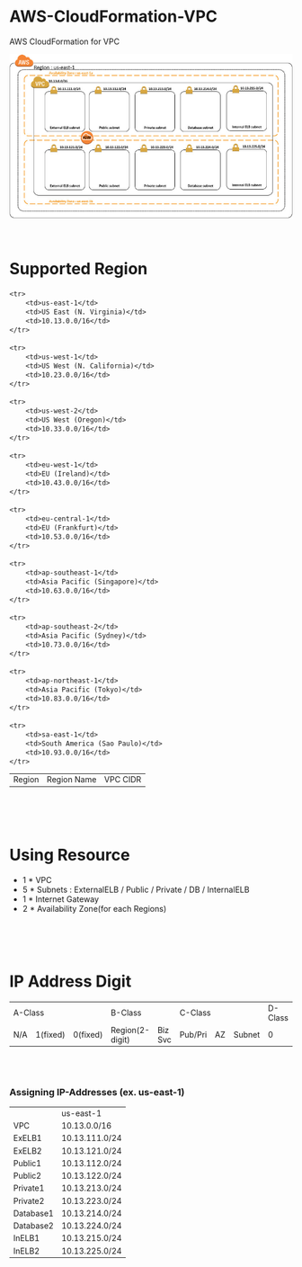 # AWS-CloudFormation-VPC
AWS CloudFormation for VPC


![VPC Architecture](VPCArchitecture.jpg)

<br>

# Supported Region

<table>
    <tr>
        <td>Region</td>
        <td>Region Name</td>
        <td>VPC CIDR</td>
    </tr>

    <tr>
        <td>us-east-1</td>
        <td>US East (N. Virginia)</td>
        <td>10.13.0.0/16</td>
    </tr>
    
    <tr>
        <td>us-west-1</td>
        <td>US West (N. California)</td>
        <td>10.23.0.0/16</td>
    </tr>
    
    <tr>
        <td>us-west-2</td>
        <td>US West (Oregon)</td>
        <td>10.33.0.0/16</td>
    </tr>
    
    <tr>
        <td>eu-west-1</td>
        <td>EU (Ireland)</td>
        <td>10.43.0.0/16</td>
    </tr>
    
    <tr>
        <td>eu-central-1</td>
        <td>EU (Frankfurt)</td>
        <td>10.53.0.0/16</td>
    </tr>
    
    <tr>
        <td>ap-southeast-1</td>
        <td>Asia Pacific (Singapore)</td>
        <td>10.63.0.0/16</td>
    </tr>
    
    <tr>
        <td>ap-southeast-2</td>
        <td>Asia Pacific (Sydney)</td>
        <td>10.73.0.0/16</td>
    </tr>
    
    <tr>
        <td>ap-northeast-1</td>
        <td>Asia Pacific (Tokyo)</td>
        <td>10.83.0.0/16</td>
    </tr>
    
    <tr>
        <td>sa-east-1</td>
        <td>South America (Sao Paulo)</td>
        <td>10.93.0.0/16</td>
    </tr>
</table>
<br>
<br>
<br>



# Using Resource
+ 1 * VPC
+ 5 * Subnets : ExternalELB / Public / Private / DB / InternalELB
+ 1 * Internet Gateway
+ 2 * Availability Zone(for each Regions)

<br>
<br>
<br>


# IP Address Digit

<table>
	<tr>
		<td colspan=3 width=240>A-Class</td>
		<td colspan=3 width=240>B-Class</td>
		<td colspan=3 width=240>C-Class</td>
		<td width=80>D-Class</td>
	</tr>
	<tr>
		<td width=80>N/A</td>
		<td width=80>1(fixed)</td>
		<td width=80>0(fixed)</td>
		<td colspan=2 width=160>Region(2-digit)</td>
		<td width=80>Biz Svc</td>
		<td width=80>Pub/Pri</td>
		<td width=80>AZ</td>
		<td width=80>Subnet</td>
		<td width=80>0</td>
	<tr>
	
</table>	
	
<br><br>
### Assigning IP-Addresses (ex. us-east-1)

<table>
    <tr>
        <td> </td> 
        <td>us-east-1</td>
    </tr>
    <tr>
        <td>VPC</td>
        <td>10.13.0.0/16</td>
    </tr>
    <tr>
        <td>ExELB1</td>
        <td>10.13.111.0/24</td>
    </tr>
    <tr>
        <td>ExELB2</td>
	<td>10.13.121.0/24</td>
    </tr>
    <tr>
        <td>Public1</td>
	<td>10.13.112.0/24</td>
    </tr>
    <tr>
        <td>Public2</td>
	<td>10.13.122.0/24</td>
    </tr>
    <tr>
        <td>Private1</td>
	<td>10.13.213.0/24</td>
    </tr>
    <tr>
        <td>Private2</td>
	<td>10.13.223.0/24</td>
    </tr>
    <tr>
        <td>Database1</td>
	<td>10.13.214.0/24</td>
    </tr>
    <tr>
        <td>Database2</td>
	<td>10.13.224.0/24</td>
    </tr>
    <tr>
        <td>InELB1</td>
	<td>10.13.215.0/24</td>
    </tr>
    <tr>
        <td>InELB2</td>
	<td>10.13.225.0/24</td>
    </tr>

</table>
